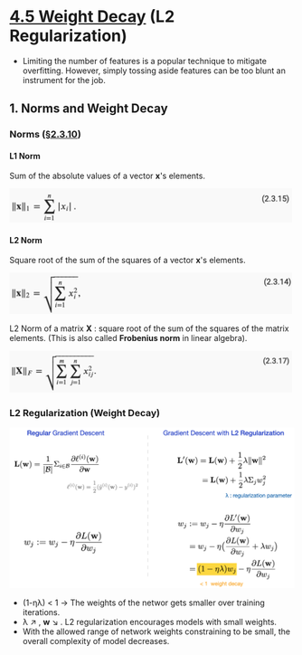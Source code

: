 # [4.5 Weight Decay]((https://d2l.ai/chapter_multilayer-perceptrons/weight-decay.html)) (L2 Regularization)

- Limiting the number of features is a popular technique to mitigate overfitting. However, simply tossing aside features can be too blunt an instrument for the job.

## 1. Norms and Weight Decay


### Norms ([§2.3.10](https://d2l.ai/chapter_preliminaries/linear-algebra.html#subsec-lin-algebra-norms))

#### L1 Norm

Sum of the absolute values of a vector **x**'s elements.
                                                         
<img src='./images/eq_L1_norm.png' width='500'/>

#### L2 Norm

Square root of the sum of the squares of a vector **x**'s elements.

<img src='./images/eq_L2_norm.png' width='500'/>

L2 Norm of a matrix **X** : square root of the sum of the squares of the matrix elements. (This is also called **Frobenius norm** in linear algebra).

<img src='./images/eq_Frobenius_norm.png' width='500'/>

### L2 Regularization (Weight Decay)

<img src='./images/slide_L2-regularization.png' width='800'/>

- (1-ηλ) < 1 → The weights of the networ gets smaller over training iterations.
- λ ↗ , **w** ↘ . L2 regularization encourages models with small weights. 
- With the allowed range of network weights constraining to be small, the overall complexity of model decreases. 
